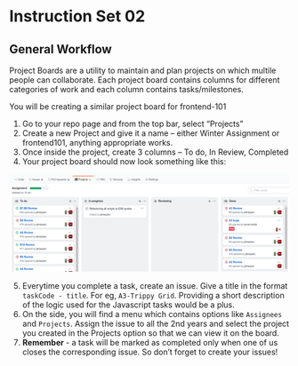 # Instruction Set 02
## General Workflow 

Project Boards are a utility to maintain and plan projects on which multile people can collaborate. Each project board contains columns for different categories of work and each column contains tasks/milestones. 

You will be creating a similar project board for frontend-101
1. Go to your repo page and from the top bar, select “Projects”
2. Create a new Project and give it a name – either Winter Assignment or frontend101, anything appropriate works.
3. Once inside the project, create 3 columns – To do, In Review, Completed
4. Your project board should now look something like this: 

![](./board.png)

5. Everytime you complete a task, create an issue. Give a title in the format `taskCode - title`. For eg, `A3-Trippy Grid`. Providing a short description of the logic used for the Javascript tasks would be a plus. 
6. On the side, you will find a menu which contains options like `Assignees` and `Projects`. Assign the issue to all the 2nd years and select the project you created in the Projects option so that we can view it on the board.
7. **Remember** - a task will be marked as completed only when one of us closes the corresponding issue. So don’t forget to create your issues!